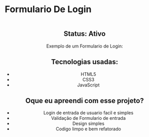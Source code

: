 <h1> Formulario De Login </h1>

<center><img src =""/center>

<h2>Status: Ativo </h2>

<p>Exemplo de um Formulario de Login:</p>

<h2>Tecnologias usadas: </h2>

+ HTML5
+ CSS3
+ JavaScript


<h2>Oque eu apreendi com esse projeto? </h2>

+ Login de entrada de usuario facil e simples
+ Validação de Formulario de entrada
+ Design simples 
+ Codigo limpo e bem refatorado


